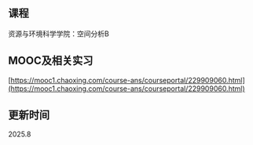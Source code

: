 ## 课程

资源与环境科学学院：空间分析B

## MOOC及相关实习

[https://mooc1.chaoxing.com/course-ans/courseportal/229909060.html](https://mooc1.chaoxing.com/course-ans/courseportal/229909060.html)     

## 更新时间

2025.8